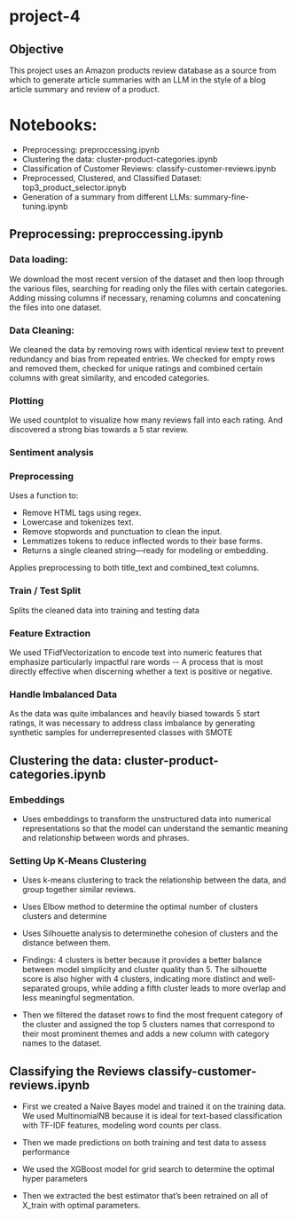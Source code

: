 # project-4

## Objective
This project uses an Amazon products review database as a source from which to generate article summaries with an LLM in the style of a blog article summary and review of a product.

# Notebooks:
- Preprocessing: preproccessing.ipynb
- Clustering the data: cluster-product-categories.ipynb
- Classification of Customer Reviews: classify-customer-reviews.ipynb
- Preprocessed, Clustered, and Classified Dataset: top3_product_selector.ipnyb
- Generation of a summary from different LLMs: summary-fine-tuning.ipynb

## Preprocessing: preproccessing.ipynb
### Data loading: 
We download the most recent version of the dataset and then loop through the various files, searching for reading only the files with certain categories. Adding missing columns if necessary, renaming columns and concatening the files into one dataset.

### Data Cleaning: 
We cleaned the data by removing rows with identical review text to prevent redundancy and bias from repeated entries.
We checked for empty rows and removed them, checked for unique ratings and combined certain columns with great similarity, and encoded categories.

### Plotting
We used countplot to visualize how many reviews fall into each rating. And discovered a strong bias towards a 5 star review.

### Sentiment analysis

### Preprocessing
Uses a function to:
- Remove HTML tags using regex.
- Lowercase and tokenizes text.
- Remove stopwords and punctuation to clean the input.
- Lemmatizes tokens to reduce inflected words to their base forms.
- Returns a single cleaned string—ready for modeling or embedding.

Applies preprocessing to both title_text and combined_text columns.

### Train / Test Split
Splits the cleaned data into training and testing data

### Feature Extraction
We used TFidfVectorization to encode text into numeric features that emphasize particularly impactful rare words -- A process that is most directly effective when discerning whether a text is positive or negative.

### Handle Imbalanced Data
As the data was quite imbalances and heavily biased towards 5 start ratings, it was necessary to address class imbalance by generating synthetic samples for underrepresented classes with SMOTE

## Clustering the data: cluster-product-categories.ipynb

### Embeddings
- Uses embeddings to transform the unstructured data into numerical representations so that the model can understand the semantic meaning and relationship between words and phrases.

### Setting Up K‑Means Clustering
- Uses k-means clustering to track the relationship between the data, and group together similar reviews.
- Uses Elbow method to determine the optimal number of clusters clusters and determine 
- Uses Silhouette analysis to determinethe cohesion of clusters and the distance between them.
- Findings: 4 clusters is better because it provides a better balance between model simplicity and cluster quality than 5. The silhouette score is also higher with 4 clusters, indicating more distinct and well-separated groups, while adding a fifth cluster leads to more overlap and less meaningful segmentation.

- Then we filtered the dataset rows to find the most frequent category of the cluster and assigned the top 5 clusters names that correspond to their most prominent themes and adds a new column with category names to the dataset. 

## Classifying the Reviews classify-customer-reviews.ipynb

- First we created a Naive Bayes model and trained it on the training data. We used MultinomialNB because it is ideal for text-based classification with TF-IDF features, modeling word counts per class.
- Then we made predictions on both training and test data to assess performance

- We used the XGBoost model for grid search to determine the optimal hyper parameters

- Then we extracted the best estimator that’s been retrained on all of X_train with optimal parameters.
